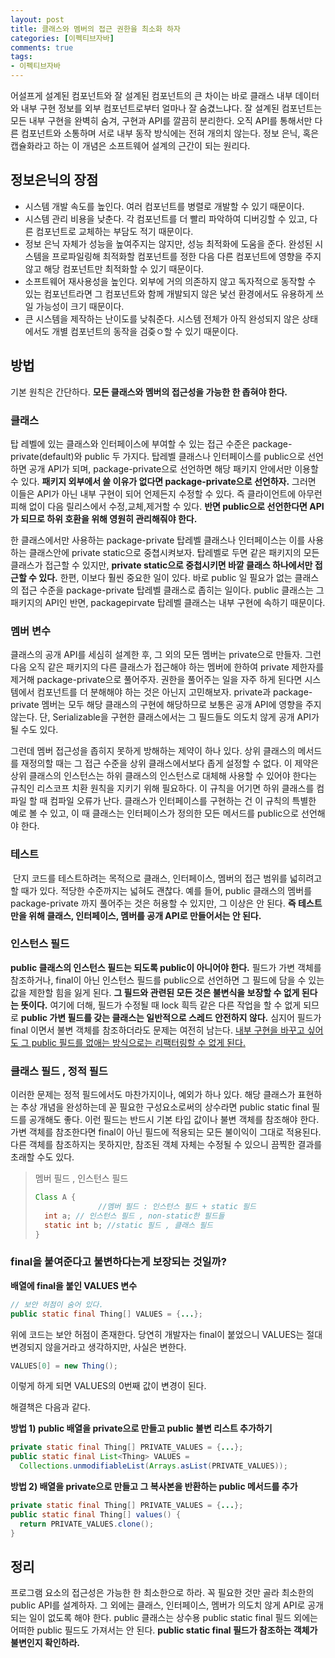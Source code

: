 ```yaml
---
layout: post
title: 클래스와 멤버의 접근 권한을 최소화 하자
categories: [이펙티브자바]
comments: true 
tags:
- 이펙티브자바
---
```


어설프게 설계된 컴포넌트와 잘 설계된 컴포넌트의 큰 차이는 바로 클래스 내부 데이터와 내부 구현 정보를 외부 컴포넌트로부터 얼마나 잘 숨겼느냐다. 잘 설계된 컴포넌트는 모든 내부 구현을 완벽히 숨겨, 구현과 API를 깔끔히 분리한다. 오직 API를 통해서만 다른 컴포넌트와 소통하며 서로 내부 동작 방식에는 전혀 개의치 않는다. 정보 은닉, 혹은 캡슐화라고 하는 이 개념은 소프트웨어 설계의 근간이 되는 원리다.

## 정보은닉의 장점

- 시스템 개발 속도를 높인다. 여러 컴포넌트를 병렬로 개발할 수 있기 때문이다.	
- 시스템 관리 비용을 낮춘다. 각 컴포넌트를 더 빨리 파악하여 디버깅할 수 있고, 다른 컴포넌트로 교체하는 부담도 적기 때문이다.
- 정보 은닉 자체가 성능을 높여주지는 않지만, 성능 최적화에 도움을 준다. 완성된 시스템을 프로파일링해 최적화할 컴포넌트를 정한 다음 다른 컴포넌트에 영향을 주지 않고 해당 컴포넌트만 최적화할 수 있기 때문이다.
- 소프트웨어 재사용성을 높인다. 외부에 거의 의존하지 않고 독자적으로 동작할 수 있는 컴포넌트라면 그 컴포넌트와 함께 개발되지 않은 낯선 환경에서도 유용하게 쓰일 가능성이 크기 때문이다.
- 큰 시스템을 제작하는 난이도를 낮춰준다. 시스템 전체가 아직 완성되지 않은 상태에서도 개별 컴포넌트의 동작을 검즞ㅇ할 수 있기 때문이다.



## 방법

기본 원칙은 간단하다. **모든 클래스와 멤버의 접근성을 가능한 한 좁혀야 한다.**

### 클래스 

탑 레벨에 있는 클래스와 인터페이스에 부여할 수 있는 접근 수준은 package-private(default)와 public 두 가지다. 탑레벨 클래스나 인터페이스를 public으로 선언하면 공개 API가 되며, package-private으로 선언하면 해당 패키지 안에서만 이용할 수 있다. **패키지 외부에서 쓸 이유가 없다면 package-private으로 선언하자.** 그러면 이들은 API가 아닌 내부 구현이 되어 언제든지 수정할 수 있다. 즉 클라이언트에 아무런 피해 없이 다음 릴리스에서 수정,교체,제거할 수 있다. **반면 public으로 선언한다면 API가 되므로 하위 호환을 위해 영원히 관리해줘야 한다.**

한 클래스에서만 사용하는 package-private 탑레벨 클래스나 인터페이스는 이를 사용하는 클래스안에 private static으로 중쳡시켜보자. 탑레벨로 두면 같은 패키지의 모든 클래스가 접근할 수 있지만, **private static으로 중첩시키면 바깥 클래스 하나에서만 접근할 수 있다.** 한편, 이보다 훨씬 중요한 일이 있다. 바로 public 일 필요가 없는 클래스의 접근 수준을 package-private 탑레벨 클래스로 좁히는 일이다. public 클래스는 그 패키지의 API인 반면, packagepirvate 탑레벨 클래스는 내부 구현에 속하기 때문이다.

### 멤버 변수

클래스의 공개 API를 세심히 설계한 후, 그 외의 모든 멤버는 private으로 만들자. 그런 다음 오직 같은 패키지의 다른 클래스가 접근해야 하는 멤버에 한하여 private 제한자를 제거해 package-private으로 풀어주자. 권한을 풀어주는 일을 자주 하게 된다면 시스템에서 컴포넌트를 더 분해해야 하는 것은 아닌지 고민해보자. private과 package-private 멤버는 모두 해당 클래스의 구현에 해당하므로 보통은 공개 API에 영향을 주지 않는다. 단, Serializable을 구현한 클래스에서는 그 필드들도 의도치 않게 공개 API가 될 수도 있다.

그런데 멤버 접근성을 좁히지 못하게 방해하는 제약이 하나 있다. 상위 클래스의 메서드를 재정의할 때는 그 접근 수준을 상위 클래스에서보다 좁게 설정할 수 없다. 이 제약은 상위 클래스의 인스턴스는 하위 클래스의 인스턴스로 대체해 사용할 수 있어야 한다는 규칙인 리스코프 치환 원칙을 지키기 위해 필요하다. 이 규칙을 어기면 하위 클래스를 컴파일 할 때 컴파일 오류가 난다. 클래스가 인터페이스를 구현하는 건 이 규칙의 특별한 예로 볼 수 있고, 이 때 클래스는 인터페이스가 정의한 모든 메서드를 public으로 선언해야 한다.

### 테스트

 단지 코드를 테스트하려는 목적으로 클래스, 인터페이스, 멤버의 접근 범위를 넓히려고 할 때가 있다. 적당한 수준까지는 넓혀도 괜찮다. 예를 들어, public 클래스의 멤버를 package-private 까지 풀어주는 것은 허용할 수 있지만, 그 이상은 안 된다.  **즉 테스트만을 위해 클래스, 인터페이스, 멤버를 공개 API로 만들어서는 안 된다.**  

### 인스턴스 필드

**public 클래스의 인스턴스 필드는 되도록 public이 아니어야 한다.** 필드가 가변 객체를 참조하거나, final이 아닌 인스턴스 필드를 public으로 선언하면 그 필드에 담을 수 있는 값을 제한할 힘을 잃게 된다. **그 필드와 관련된 모든 것은 불변식을 보장할 수 없게 된다는 뜻이다.** 여기에 더해, 필드가 수정될 때 lock 흭득 같은 다른 작업을 할 수 없게 되므로 **public 가변 필드를 갖는 클래스는 일반적으로 스레드 안전하지 않다.** 심지어 필드가 final 이면서 불변 객체를 참조하더라도 문제는 여전히 남는다. <u>내부 구현을 바꾸고 싶어도 그 public 필드를 없애는 방식으로는 리팩터링할 수 없게 된다.</u>

### 클래스 필드 , 정적 필드

이러한 문제는 정적 필드에서도 마찬가지이나, 예외가 하나 있다. 해당 클래스가 표현하는 추상 개념을 완성하는데 꼳 필요한 구성요소로써의 상수라면 public static final 필드를 공개해도 좋다. 이런 필드는 반드시 기본 타입 값이나 불변 객체를 참조해야 한다. 가변 객체를 참조한다면 final이 아닌 필드에 적용되는 모든 불이익이 그대로 적용된다. 다른 객체를 참조하지는 못하지만, 참조된 객체 자체는 수정될 수 있으니 끔찍한 결과를 초래할 수도 있다.

> 멤버 필드 , 인스턴스 필드
>
> ```java
> Class A {
>   			//멤버 필드 : 인스턴스 필드 + static 필드
> 	int a; // 인스턴스 필드 , non-static한 필드들
>   static int b; //static 필드 , 클래스 필드
> }
> ```
>
> 

### final을 붙여준다고 불변하다는게 보장되는 것일까?

**배열에 final을 붙인 VALUES 변수**

```java
// 보안 허점이 숨어 있다.
public static final Thing[] VALUES = {...};
```

위에 코드는 보안 허점이 존재한다. 당연히 개발자는 final이 붙었으니 VALUES는 절대 변경되지 않을거라고 생각하지만, 사실은 변한다.

```java
VALUES[0] = new Thing();
```

이렇게 하게 되면 VALUES의 0번째 값이 변경이 된다. 

해결책은 다음과 같다.

**방법 1) public 배열을 private으로 만들고 public 불변 리스트 추가하기**

```java
private static final Thing[] PRIVATE_VALUES = {...};
public static final List<Thing> VALUES =
  Collections.unmodifiableList(Arrays.asList(PRIVATE_VALUES));
```

**방법 2) 배열을 private으로 만들고 그 복사본을 반환하는 public 메서드를 추가**

```java
private static final Thing[] PRIVATE_VALUES = {...};
public static final Thing[] values() {
  return PRIVATE_VALUES.clone();
}
```



## 정리

프로그램 요소의 접근성은 가능한 한 최소한으로 하라. 꼭 필요한 것만 골라 최소한의 public API를 설계하자. 그 외에는 클래스, 인터페이스, 멤버가 의도치 않게 API로 공개되는 일이 없도록 해야 한다. public 클래스는 상수용 public static final 필드 외에는 어떠한 public 필드도 가져서는 안 된다. **public static final 필드가 참조하는 객체가 불변인지 확인하라.**